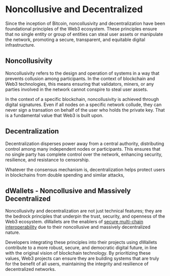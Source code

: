 # Noncollusive and Decentralized

Since the inception of Bitcoin, noncollusivity and decentralization have been foundational principles of the Web3 ecosystem. These principles ensure that no single entity or group of entities can steal user assets or manipulate the network, promoting a secure, transparent, and equitable digital infrastructure.

## Noncollusivity

Noncollusivity refers to the design and operation of systems in a way that prevents collusion among participants. In the context of blockchain and Web3 technologies, this means ensuring that validators, miners, or any parties involved in the network cannot conspire to steal user assets.

In the context of a specific blockchain, noncollusivity is achieved through digital signatures. Even if all nodes on a specific network collude, they can never sign a transation on behalf of the user who holds the private key. That is a fundamental value that Web3 is built upon.

## Decentralization

Decentralization disperses power away from a central authority, distributing control among many independent nodes or participants. This ensures that no single party has complete control over the network, enhancing security, resilience, and resistance to censorship.

Whatever the consensus mechanism is, decentralization helps protect users in blockchains from double spending and similar attacks,

## dWallets - Noncollusive and Massively Decentralized

Noncollusivity and decentralization are not just technical features; they are the bedrock principles that underpin the trust, security, and openness of the Web3 ecosystem. dWallets are the enablers of [secure multi-chain interoperability](multi-chain-vs-cross-chain.md) due to their noncollusive and massively decentralized nature.

Developers integrating these principles into their projects using dWallets contribute to a more robust, secure, and democratic digital future, in line with the original vision of blockchain technology. By prioritizing these values, Web3 projects can ensure they are building systems that are truly for the benefit of all users, maintaining the integrity and resilience of decentralized networks.
